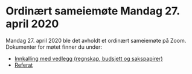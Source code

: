 # Ordinært sameiemøte Mandag 27. april 2020

Mandag 27. april 2020 ble det avholdt et ordinært sameiemøte på Zoom. Dokumenter for møtet finner du under:

- [Innkalling med vedlegg (regnskap, budsjett og sakspapirer)](Innkalling_FB2_2020-04-27.pdf)
- [Referat](Referat_FB2_2020-04-27.pdf)
